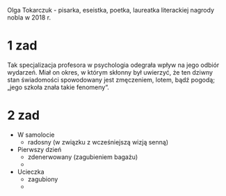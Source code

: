 Olga Tokarczuk - pisarka, eseistka, poetka, laureatka literackiej nagrody nobla w 2018 r.


# 1 zad
Tak specjalizacja profesora w psychologia odegrała wpływ na jego odbiór wydarzeń. Miał on okres, w którym skłonny był uwierzyć, że ten dziwny stan świadomości spowodowany jest zmęczeniem, lotem, bądź pogodą; „jego szkoła znała takie fenomeny“. 
# 2 zad
- W samolocie
	- radosny (w związku z wcześniejszą wizją senną)
- Pierwszy dzień
	- zdenerwowany (zagubieniem bagażu)
	- 
- Ucieczka
	- zagubiony
	- 
